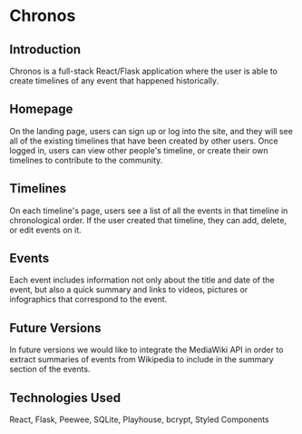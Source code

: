 # Chronos

## Introduction

Chronos is a full-stack React/Flask application where the user is able to create timelines of any event that happened historically. 

## Homepage

On the landing page, users can sign up or log into the site, and they will see all of the existing timelines that have been created by other users. Once logged in, users can view other people's timeline, or create their own timelines to contribute to the community. 

## Timelines

On each timeline's page, users see a list of all the events in that timeline in chronological order. If the user created that timeline, they can add, delete, or edit events on it. 

## Events

Each event includes information not only about the title and date of the event, but also a quick summary and links to videos, pictures or infographics that correspond to the event. 

## Future Versions

In future versions we would like to integrate the MediaWiki API in order to extract summaries of events from Wikipedia to include in the summary section of the events. 

## Technologies Used

React, Flask, Peewee, SQLite, Playhouse, bcrypt, Styled Components

